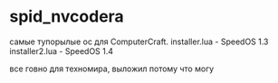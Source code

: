 # spid_nvcodera
самые тупорылые ос для ComputerCraft.
installer.lua - SpeedOS 1.3
installer2.lua - SpeedOS 1.4

все говно для техномира, выложил потому что могу
